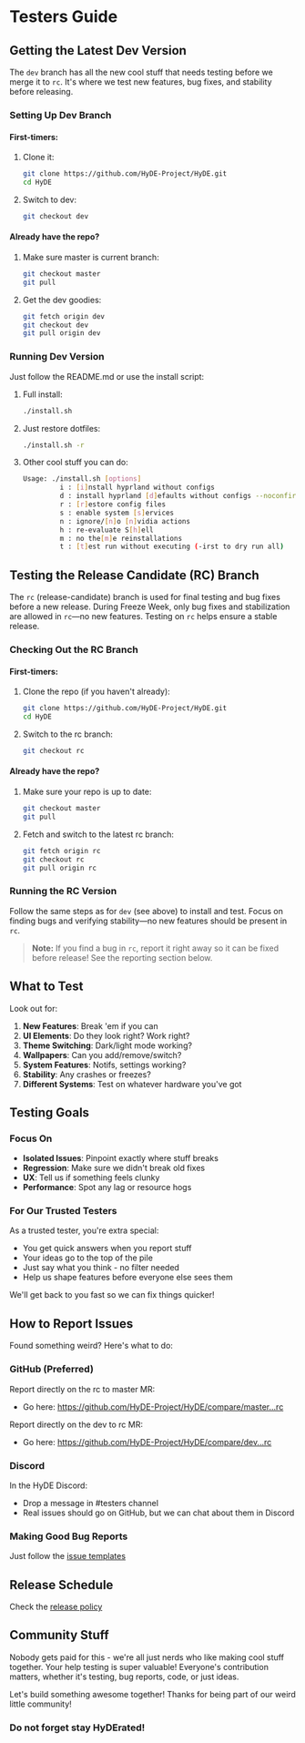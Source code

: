 # Testers Guide

## Getting the Latest Dev Version

The `dev` branch has all the new cool stuff that needs testing before we merge it to `rc`. It's where we test new features, bug fixes, and stability before releasing.

### Setting Up Dev Branch

#### First-timers:

1. Clone it:

   ```bash
   git clone https://github.com/HyDE-Project/HyDE.git
   cd HyDE
   ```

2. Switch to dev:
   ```bash
   git checkout dev
   ```

#### Already have the repo?

1. Make sure master is current branch:

   ```bash
   git checkout master
   git pull
   ```

2. Get the dev goodies:
   ```bash
   git fetch origin dev
   git checkout dev
   git pull origin dev
   ```

### Running Dev Version

Just follow the README.md or use the install script:

1. Full install:

   ```bash
   ./install.sh
   ```

2. Just restore dotfiles:

   ```bash
   ./install.sh -r
   ```

3. Other cool stuff you can do:
   ```bash
   Usage: ./install.sh [options]
            i : [i]nstall hyprland without configs
            d : install hyprland [d]efaults without configs --noconfirm
            r : [r]estore config files
            s : enable system [s]ervices
            n : ignore/[n]o [n]vidia actions
            h : re-evaluate S[h]ell
            m : no the[m]e reinstallations
            t : [t]est run without executing (-irst to dry run all)
   ```

## Testing the Release Candidate (RC) Branch

The `rc` (release-candidate) branch is used for final testing and bug fixes before a new release. During Freeze Week, only bug fixes and stabilization are allowed in `rc`—no new features. Testing on `rc` helps ensure a stable release.

### Checking Out the RC Branch

#### First-timers:

1. Clone the repo (if you haven't already):

   ```bash
   git clone https://github.com/HyDE-Project/HyDE.git
   cd HyDE
   ```

2. Switch to the rc branch:
   ```bash
   git checkout rc
   ```

#### Already have the repo?

1. Make sure your repo is up to date:

   ```bash
   git checkout master
   git pull
   ```

2. Fetch and switch to the latest rc branch:
   ```bash
   git fetch origin rc
   git checkout rc
   git pull origin rc
   ```

### Running the RC Version

Follow the same steps as for `dev` (see above) to install and test. Focus on finding bugs and verifying stability—no new features should be present in `rc`.

> **Note:** If you find a bug in `rc`, report it right away so it can be fixed before release! See the reporting section below.

## What to Test

Look out for:

1. **New Features**: Break 'em if you can
2. **UI Elements**: Do they look right? Work right?
3. **Theme Switching**: Dark/light mode working?
4. **Wallpapers**: Can you add/remove/switch?
5. **System Features**: Notifs, settings working?
6. **Stability**: Any crashes or freezes?
7. **Different Systems**: Test on whatever hardware you've got

## Testing Goals

### Focus On

- **Isolated Issues**: Pinpoint exactly where stuff breaks
- **Regression**: Make sure we didn't break old fixes
- **UX**: Tell us if something feels clunky
- **Performance**: Spot any lag or resource hogs

### For Our Trusted Testers

As a trusted tester, you're extra special:

- You get quick answers when you report stuff
- Your ideas go to the top of the pile
- Just say what you think - no filter needed
- Help us shape features before everyone else sees them

We'll get back to you fast so we can fix things quicker!

## How to Report Issues

Found something weird? Here's what to do:

### GitHub (Preferred)

Report directly on the rc to master MR:

- Go here: https://github.com/HyDE-Project/HyDE/compare/master...rc

Report directly on the dev to rc MR:

- Go here: https://github.com/HyDE-Project/HyDE/compare/dev...rc


### Discord

In the HyDE Discord:

- Drop a message in #testers channel
- Real issues should go on GitHub, but we can chat about them in Discord

### Making Good Bug Reports

Just follow the [issue templates](.github/ISSUE_TEMPLATE)

## Release Schedule

Check the [release policy](./RELEASE_POLICY.md)

## Community Stuff

Nobody gets paid for this - we're all just nerds who like making cool stuff together. Your help testing is super valuable! Everyone's contribution matters, whether it's testing, bug reports, code, or just ideas.

Let's build something awesome together! Thanks for being part of our weird little community!

### Do not forget stay HyDErated!
